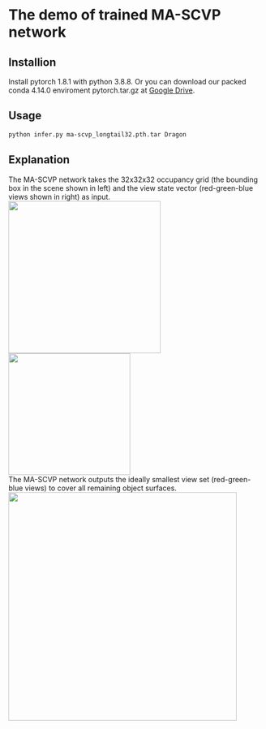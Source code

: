 # The demo of trained MA-SCVP network
## Installion
Install pytorch 1.8.1 with python 3.8.8. Or you can download our packed conda 4.14.0 enviroment pytorch.tar.gz at [Google Drive](https://drive.google.com/file/d/1aCj8FUYcBBb32QFOOIthE_TJmtSXkBFE/view?usp=share_link).
## Usage
```bash
python infer.py ma-scvp_longtail32.pth.tar Dragon
```
## Explanation
The MA-SCVP network takes the 32x32x32 occupancy grid (the bounding box in the scene shown in left) and the view state vector (red-green-blue views shown in right) as input.  
<img src="https://github.com/psc0628/MA-SCVP/blob/main/Demo/Dragon_voxelscene.png" width="300px"> <img src="https://github.com/psc0628/MA-SCVP/blob/main/Demo/Dragon_viewstate.png" width="240px">  
The MA-SCVP network outputs the ideally smallest view set (red-green-blue views) to cover all remaining object surfaces.   
<img src="https://github.com/psc0628/MA-SCVP/blob/main/Demo/Dragon_cover.png" width="450px">